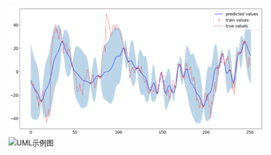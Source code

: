 ![image for test](../imgs/adsk_1Y_tr_0.1_sm_random_kn_lpk.png)
![UML示例图](//www.plantuml.com/plantuml/png/SyfFKj2rKt3CoKnELR1Io4ZDoSa70000)